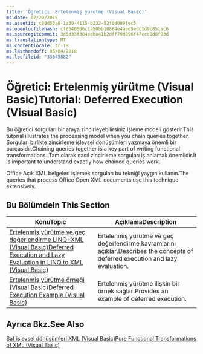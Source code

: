 ```yaml
---
title: 'Öğretici: Ertelenmiş yürütme (Visual Basic)'
ms.date: 07/20/2015
ms.assetid: c80d53a8-1a30-4115-b232-52f0d089fec5
ms.openlocfilehash: cf6540506c1a50bb10884e4aed5edc1d9c851ac6
ms.sourcegitcommit: 3d5d33f384eeba41b2dff79d096f47ccc8d8f03d
ms.translationtype: MT
ms.contentlocale: tr-TR
ms.lasthandoff: 05/04/2018
ms.locfileid: "33645882"
---
```

# <a name="tutorial-deferred-execution-visual-basic"></a><span data-ttu-id="3ce31-102">Öğretici: Ertelenmiş yürütme (Visual Basic)</span><span class="sxs-lookup"><span data-stu-id="3ce31-102">Tutorial: Deferred Execution (Visual Basic)</span></span>
<span data-ttu-id="3ce31-103">Bu öğretici sorguları bir araya zincirleyebilirsiniz işleme modeli gösterir.</span><span class="sxs-lookup"><span data-stu-id="3ce31-103">This tutorial illustrates the processing model when you chain queries together.</span></span> <span data-ttu-id="3ce31-104">Sorguları birlikte zincirleme işlevsel dönüşümleri yazmaya önemli bir parçasıdır.</span><span class="sxs-lookup"><span data-stu-id="3ce31-104">Chaining queries together is a key part of writing functional transformations.</span></span> <span data-ttu-id="3ce31-105">Tam olarak nasıl zincirleme sorguları iş anlamak önemlidir.</span><span class="sxs-lookup"><span data-stu-id="3ce31-105">It is important to understand exactly how chained queries work.</span></span>  
  
 <span data-ttu-id="3ce31-106">Office Açık XML belgeleri işlemek sorguları bu tekniği yaygın kullanın.</span><span class="sxs-lookup"><span data-stu-id="3ce31-106">The queries that process Office Open XML documents use this technique extensively.</span></span>  
  
## <a name="in-this-section"></a><span data-ttu-id="3ce31-107">Bu Bölümde</span><span class="sxs-lookup"><span data-stu-id="3ce31-107">In This Section</span></span>  
  
|<span data-ttu-id="3ce31-108">Konu</span><span class="sxs-lookup"><span data-stu-id="3ce31-108">Topic</span></span>|<span data-ttu-id="3ce31-109">Açıklama</span><span class="sxs-lookup"><span data-stu-id="3ce31-109">Description</span></span>|  
|-----------|-----------------|  
|[<span data-ttu-id="3ce31-110">Ertelenmiş yürütme ve geç değerlendirme LINQ-XML (Visual Basic)</span><span class="sxs-lookup"><span data-stu-id="3ce31-110">Deferred Execution and Lazy Evaluation in LINQ to XML (Visual Basic)</span></span>](../../../../visual-basic/programming-guide/concepts/linq/deferred-execution-and-lazy-evaluation-in-linq-to-xml.md)|<span data-ttu-id="3ce31-111">Ertelenmiş yürütme ve geç değerlendirme kavramlarını açıklar.</span><span class="sxs-lookup"><span data-stu-id="3ce31-111">Describes the concepts of deferred execution and lazy evaluation.</span></span>|  
|[<span data-ttu-id="3ce31-112">Ertelenmiş yürütme örneği (Visual Basic)</span><span class="sxs-lookup"><span data-stu-id="3ce31-112">Deferred Execution Example (Visual Basic)</span></span>](../../../../visual-basic/programming-guide/concepts/linq/deferred-execution-example.md)|<span data-ttu-id="3ce31-113">Ertelenmiş yürütme ilişkin bir örnek sağlar.</span><span class="sxs-lookup"><span data-stu-id="3ce31-113">Provides an example of deferred execution.</span></span>|  
  
## <a name="see-also"></a><span data-ttu-id="3ce31-114">Ayrıca Bkz.</span><span class="sxs-lookup"><span data-stu-id="3ce31-114">See Also</span></span>  
 [<span data-ttu-id="3ce31-115">Saf işlevsel dönüşümleri XML (Visual Basic)</span><span class="sxs-lookup"><span data-stu-id="3ce31-115">Pure Functional Transformations of XML (Visual Basic)</span></span>](../../../../visual-basic/programming-guide/concepts/linq/pure-functional-transformations-of-xml.md)
